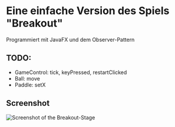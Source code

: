 # Eine einfache Version des Spiels "Breakout"
Programmiert mit JavaFX und dem Observer-Pattern


## TODO:
* GameControl: tick, keyPressed, restartClicked 
* Ball: move
* Paddle: setX

## Screenshot
![Screenshot of the Breakout-Stage](https://github.com/hrwagner/breakoutBluej/blob/main/screenshot.png)



